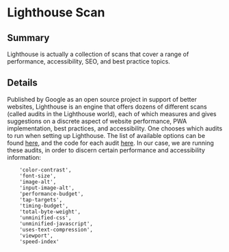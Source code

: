 # Lighthouse Scan

## Summary

Lighthouse is actually a collection of scans that cover a range of performance, accessibility, SEO, and best practice topics. 

## Details 

Published by Google as an open source project in support of better websites, Lighthouse is an engine that offers dozens of different scans (called audits in the Lighthouse world), each of which measures and gives suggestions on a discrete aspect of website performance, PWA implementation, best practices, and accessibility.  One chooses which audits to run when setting up Lighthouse.  The list of available options can be found [here](https://web.dev/learn/#lighthouse), and the code for each audit [here](https://github.com/GoogleChrome/lighthouse/tree/master/lighthouse-core/audits).   In our case, we are running these audits, in order to discern certain performance and accessibility information:  

```
    'color-contrast',
    'font-size',
    'image-alt',
    'input-image-alt',
    'performance-budget',
    'tap-targets',
    'timing-budget',
    'total-byte-weight',
    'unminified-css',
    'unminified-javascript',
    'uses-text-compression',
    'viewport',
    'speed-index' 
```
